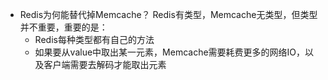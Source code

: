 - Redis为何能替代掉Memcache？
  Redis有类型，Memcache无类型，但类型并不重要，重要的是：
  - Redis每种类型都有自己的方法
  - 如果要从value中取出某一元素，Memcache需要耗费更多的网络IO，以及客户端需要去解码才能取出元素  